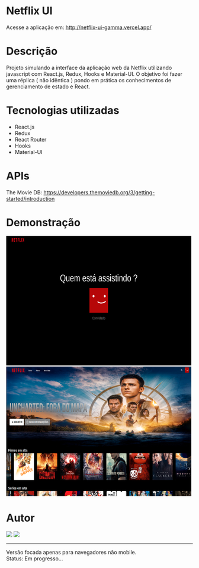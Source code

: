 # Netflix UI

Acesse a aplicação em: http://netflix-ui-gamma.vercel.app/

# Descrição

Projeto simulando a interface da aplicação web da Netflix utilizando javascript com React.js, Redux, Hooks e Material-UI.
O objetivo foi fazer uma réplica ( não idêntica ) pondo em prática os conhecimentos de gerenciamento de estado e React.

# Tecnologias utilizadas
- React.js
- Redux
- React Router
- Hooks
- Material-UI

# APIs

The Movie DB: https://developers.themoviedb.org/3/getting-started/introduction

# Demonstração

<div align="">
    <img src="./initial-page-netflix.png" width="500" height="350" alt="initial-page">
    <img src="./main-page-netflix.png" width="500" height="350" alt="main-page">
</div>

# Autor

  <a href = "mailto:leaob7@gmail.com"><img src="https://img.shields.io/badge/-Gmail-%23333?style=for-the-badge&logo=gmail&logoColor=white" target="_blank"></a>
  <a href="https://www.linkedin.com/in/guilherme-le%C3%A3o-dev/" target="_blank"><img src="https://img.shields.io/badge/-LinkedIn-%230077B5?style=for-the-badge&logo=linkedin&logoColor=white" target="_blank"></a>
  
  ---
  
  Versão focada apenas para navegadores não mobile. <br>
  Status: Em progresso...

